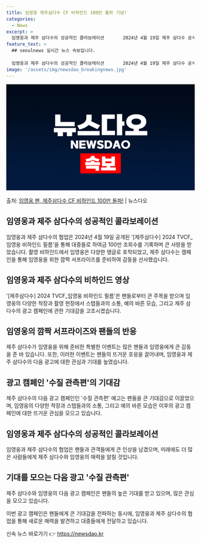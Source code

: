 ```yaml
---
title: 임영웅 제주삼다수 CF 비하인드 100만 돌파 기념!
categories:
  - News
excerpt: >
  임영웅과 제주 삼다수의 성공적인 콜라보레이션       2024년 4월 19일 제주 삼다수 공식 유튜브 채널…
feature_text: >
  ## seoulnews 실시간 뉴스 속보입니다.

  임영웅과 제주 삼다수의 성공적인 콜라보레이션       2024년 4월 19일 제주 삼다수 공식 유튜브 채널…
image: '/assets/img/newsdao_breakingnews.jpg'
---
```


![뉴스다오 속보](/assets/img/newsdao_breakingnews.jpg)

<p>출처: <a href="https://newsdao.kr/4654" rel="dofollow">임영웅 팬, 제주삼다수 CF 비하인드 100만 돌파!</a> | 뉴스다오</p>

<h2 data-ke-size="size26">임영웅과 제주 삼다수의 성공적인 콜라보레이션</h2>
임영웅과 제주 삼다수의 협업은 2024년 4월 19일 공개된 '[제주삼다수] 2024 TVCF_임영웅 비하인드 필름'을 통해 대중들로 하여금 100만 조회수를 기록하며 큰 사랑을 받았습니다. 촬영 비하인드에서 임영웅은 다양한 앵글로 포착되었고, 제주 삼다수는 캠페인을 통해 임영웅을 위한 깜짝 서프라이즈를 준비하여 감동을 선사했습니다.

<h2 data-ke-size="size26">임영웅과 제주 삼다수의 비하인드 영상</h2>
'[제주삼다수] 2024 TVCF_임영웅 비하인드 필름'은 팬들로부터 큰 주목을 받으며 임영웅의 다양한 착장과 촬영 현장에서 스탭들과의 소통, 예의 바른 모습, 그리고 제주 삼다수의 광고 캠페인에 관한 기대감을 고조시켰습니다.

<h2 data-ke-size="size26">임영웅의 깜짝 서프라이즈와 팬들의 반응</h2>
제주 삼다수가 임영웅을 위해 준비한 특별한 이벤트는 많은 팬들과 임영웅에게 큰 감동을 준 바 있습니다. 또한, 이러한 이벤트는 팬들의 뜨거운 호응을 끌어내며, 임영웅과 제주 삼다수의 다음 광고에 대한 관심과 기대를 높였습니다.

<h2 data-ke-size="size26">광고 캠페인 '수질 관측편'의 기대감</h2>
제주 삼다수의 다음 광고 캠페인인 '수질 관측편' 예고는 팬들을 큰 기대감으로 이끌었으며, 임영웅의 다양한 착장과 스탭들과의 소통, 그리고 예의 바른 모습은 이후의 광고 캠페인에 대한 뜨거운 관심을 모으고 있습니다.

<h2 data-ke-size="size26">임영웅과 제주 삼다수의 성공적인 콜라보레이션</h2>
임영웅과 제주 삼다수의 협업은 팬들과 관객들에게 큰 인상을 남겼으며, 미래에도 더 많은 사람들에게 제주 삼다수와 임영웅의 매력을 알릴 것입니다.

<h2 data-ke-size="size26">기대를 모으는 다음 광고 '수질 관측편'</h2>
제주 삼다수와 임영웅의 다음 광고 캠페인은 팬들의 높은 기대를 받고 있으며, 많은 관심을 모으고 있습니다.

이번 광고 캠페인은 팬들에게 큰 기대감을 전파하는 동시에, 임영웅과 제주 삼다수의 협업을 통해 새로운 매력을 발견하고 대중들에게 전달하고 있습니다. 

신속 뉴스 바로가기 👉 <a href="https://newsdao.kr" rel="dofollow">https://newsdao.kr</a>


